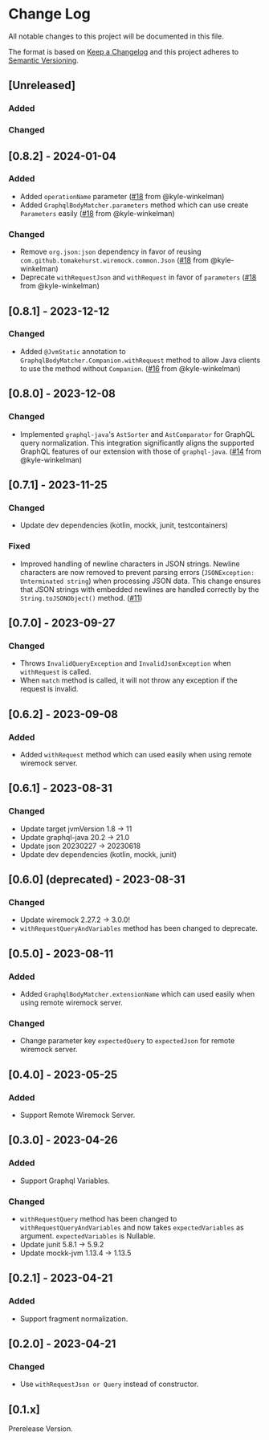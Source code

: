 # Change Log

All notable changes to this project will be documented in this file.

The format is based on [Keep a Changelog](http://keepachangelog.com/)
and this project adheres to [Semantic Versioning](http://semver.org/).

## [Unreleased]

### Added

### Changed

## [0.8.2] - 2024-01-04

### Added

- Added `operationName` parameter ([#18](https://github.com/wiremock/wiremock-graphql-extension/pull/18) from @kyle-winkelman)
- Added `GraphqlBodyMatcher.parameters` method which can use create `Parameters` easily ([#18](https://github.com/wiremock/wiremock-graphql-extension/pull/18) from @kyle-winkelman)

### Changed

- Remove `org.json:json` dependency in favor of reusing `com.github.tomakehurst.wiremock.common.Json` ([#18](https://github.com/wiremock/wiremock-graphql-extension/pull/18) from @kyle-winkelman)
- Deprecate `withRequestJson` and `withRequest` in favor of `parameters` ([#18](https://github.com/wiremock/wiremock-graphql-extension/pull/18) from @kyle-winkelman)

## [0.8.1] - 2023-12-12

### Changed

- Added `@JvmStatic` annotation to `GraphqlBodyMatcher.Companion.withRequest` method to allow Java clients to use the method without `Companion`. ([#16](https://github.com/wiremock/wiremock-graphql-extension/pull/16) from @kyle-winkelman)

## [0.8.0] - 2023-12-08

### Changed

- Implemented `graphql-java`'s `AstSorter` and `AstComparator` for GraphQL query normalization. This integration significantly aligns the supported GraphQL features of our extension with those of `graphql-java`. ([#14](https://github.com/wiremock/wiremock-graphql-extension/pull/14) from @kyle-winkelman)

## [0.7.1] - 2023-11-25

### Changed

- Update dev dependencies (kotlin, mockk, junit, testcontainers)

### Fixed

- Improved handling of newline characters in JSON strings. Newline characters are now removed to prevent parsing errors (`JSONException: Unterminated string`) when processing JSON data. This change ensures that JSON strings with embedded newlines are handled correctly by the `String.toJSONObject()` method. ([#11](https://github.com/wiremock/wiremock-graphql-extension/issues/11))

## [0.7.0] - 2023-09-27

### Changed

- Throws `InvalidQueryException` and `InvalidJsonException` when `withRequest` is called.
- When `match` method is called, it will not throw any exception if the request is invalid.

## [0.6.2] - 2023-09-08

### Added

- Added `withRequest` method which can used easily when using remote wiremock server.

## [0.6.1] - 2023-08-31

### Changed

- Update target jvmVersion 1.8 -> 11
- Update graphql-java 20.2 -> 21.0
- Update json 20230227 -> 20230618
- Update dev dependencies (kotlin, mockk, junit)

## [0.6.0] (deprecated) - 2023-08-31

### Changed

- Update wiremock 2.27.2 -> 3.0.0!
- `withRequestQueryAndVariables` method has been changed to deprecate.

## [0.5.0] - 2023-08-11

### Added

- Added `GraphqlBodyMatcher.extensionName` which can used easily when using remote wiremock server.

### Changed

- Change parameter key `expectedQuery` to `expectedJson` for remote wiremock server.

## [0.4.0] - 2023-05-25

### Added

- Support Remote Wiremock Server.

## [0.3.0] - 2023-04-26

### Added

- Support Graphql Variables.

### Changed

- `withRequestQuery` method has been changed to `withRequestQueryAndVariables` and now takes `expectedVariables` as argument. `expectedVariables` is Nullable.
- Update junit 5.8.1 -> 5.9.2
- Update mockk-jvm 1.13.4 -> 1.13.5

## [0.2.1] - 2023-04-21

### Added

- Support fragment normalization.

## [0.2.0] - 2023-04-21

### Changed

- Use `withRequestJson or Query` instead of constructor.

## [0.1.x]

Prerelease Version.
